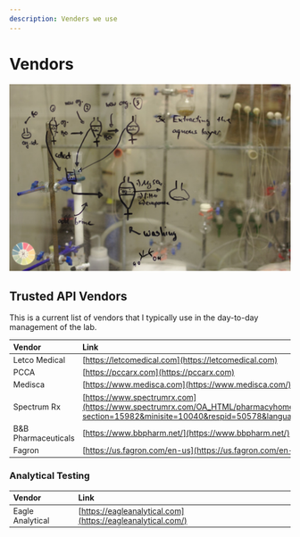 ```yaml
---
description: Venders we use
---
```


# Vendors

![](.gitbook/assets/chemical.jpg)

## Trusted API Vendors

This is a current list of vendors that I typically use in the day-to-day management of the lab. 

| Vendor | Link |  |
| :--- | :--- | :--- |
| Letco Medical | [https://letcomedical.com](https://letcomedical.com) |  |
| PCCA  | [https://pccarx.com](https://pccarx.com) |  |
| Medisca | [https://www.medisca.com](https://www.medisca.com/) |  |
| Spectrum Rx | [https://www.spectrumrx.com](https://www.spectrumrx.com/OA_HTML/pharmacyhome.jsp?section=15982&minisite=10040&respid=50578&language=US) |  |
| B&B Pharmaceuticals | [https://www.bbpharm.net/](https://www.bbpharm.net/) |  |
| Fagron | [https://us.fagron.com/en-us](https://us.fagron.com/en-us) |  |



### Analytical Testing

| Vendor | Link |
| :--- | :--- |
| Eagle Analytical | [https://eagleanalytical.com](https://eagleanalytical.com/) |

